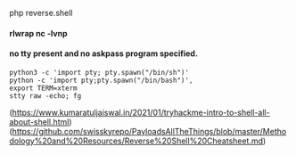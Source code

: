 php reverse.shell
#### rlwrap nc -lvnp <port>
#### no tty present and no askpass program specified.
````
python3 -c 'import pty; pty.spawn("/bin/sh")'
python -c 'import pty;pty.spawn("/bin/bash")', 
export TERM=xterm
stty raw -echo; fg
`````
(https://www.kumaratuljaiswal.in/2021/01/tryhackme-intro-to-shell-all-about-shell.html)
(https://github.com/swisskyrepo/PayloadsAllTheThings/blob/master/Methodology%20and%20Resources/Reverse%20Shell%20Cheatsheet.md)
